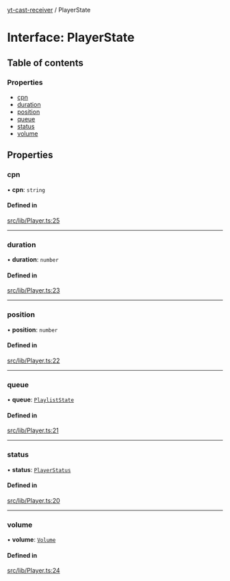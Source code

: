 [yt-cast-receiver](../README.md) / PlayerState

# Interface: PlayerState

## Table of contents

### Properties

- [cpn](PlayerState.md#cpn)
- [duration](PlayerState.md#duration)
- [position](PlayerState.md#position)
- [queue](PlayerState.md#queue)
- [status](PlayerState.md#status)
- [volume](PlayerState.md#volume)

## Properties

### cpn

• **cpn**: `string`

#### Defined in

[src/lib/Player.ts:25](https://github.com/patrickkfkan/yt-cast-receiver/blob/90cf03d/src/lib/Player.ts#L25)

___

### duration

• **duration**: `number`

#### Defined in

[src/lib/Player.ts:23](https://github.com/patrickkfkan/yt-cast-receiver/blob/90cf03d/src/lib/Player.ts#L23)

___

### position

• **position**: `number`

#### Defined in

[src/lib/Player.ts:22](https://github.com/patrickkfkan/yt-cast-receiver/blob/90cf03d/src/lib/Player.ts#L22)

___

### queue

• **queue**: [`PlaylistState`](PlaylistState.md)

#### Defined in

[src/lib/Player.ts:21](https://github.com/patrickkfkan/yt-cast-receiver/blob/90cf03d/src/lib/Player.ts#L21)

___

### status

• **status**: [`PlayerStatus`](../README.md#playerstatus)

#### Defined in

[src/lib/Player.ts:20](https://github.com/patrickkfkan/yt-cast-receiver/blob/90cf03d/src/lib/Player.ts#L20)

___

### volume

• **volume**: [`Volume`](Volume.md)

#### Defined in

[src/lib/Player.ts:24](https://github.com/patrickkfkan/yt-cast-receiver/blob/90cf03d/src/lib/Player.ts#L24)

